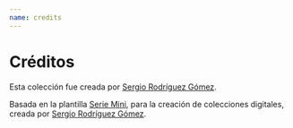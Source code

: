 ```yaml
---
name: credits
---
```


# Créditos

Esta colección fue creada por [Sergio Rodríguez Gómez](https://srsergiorodriguez.github.io/).

Basada en la plantilla [Serie Mini](https://github.com/srsergiorodriguez/serie-mini), para la creación de colecciones digitales, creada por [Sergio Rodríguez Gómez](https://srsergiorodriguez.github.io/).